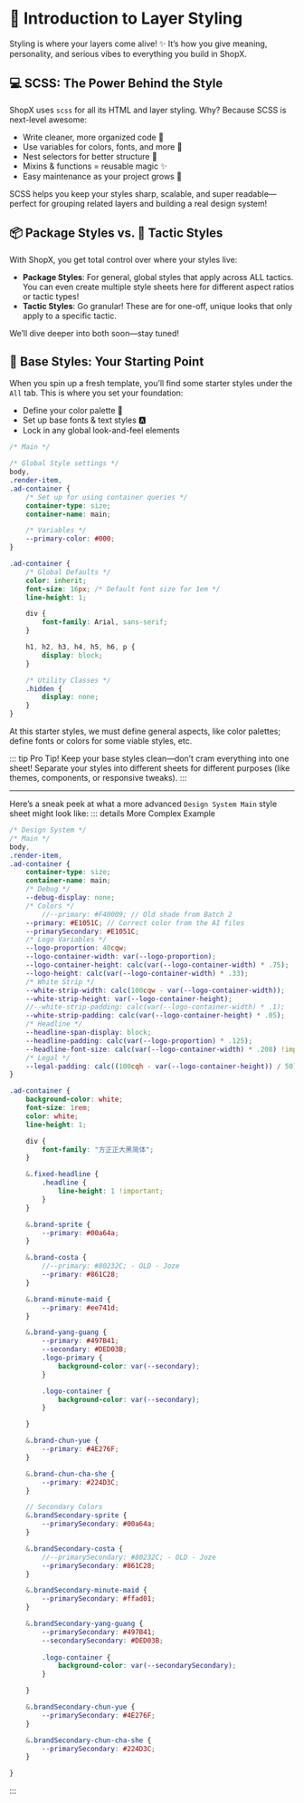 # 🎨 Introduction to Layer Styling

Styling is where your layers come alive! ✨ It’s how you give meaning, personality, and serious vibes to everything you build in ShopX.


## 💻 SCSS: The Power Behind the Style

ShopX uses `scss` for all its HTML and layer styling. Why? Because SCSS is next-level awesome:
- Write cleaner, more organized code 🧹
- Use variables for colors, fonts, and more 🎨
- Nest selectors for better structure 🌲
- Mixins & functions = reusable magic ✨
- Easy maintenance as your project grows 🚀

SCSS helps you keep your styles sharp, scalable, and super readable—perfect for grouping related layers and building a real design system!


## 📦 Package Styles vs. 🎯 Tactic Styles

With ShopX, you get total control over where your styles live:
- **Package Styles**: For general, global styles that apply across ALL tactics. You can even create multiple style sheets here for different aspect ratios or tactic types!
- **Tactic Styles**: Go granular! These are for one-off, unique looks that only apply to a specific tactic.

We’ll dive deeper into both soon—stay tuned!


## 🏁 Base Styles: Your Starting Point

When you spin up a fresh template, you’ll find some starter styles under the `All` tab. This is where you set your foundation:
- Define your color palette 🎨
- Set up base fonts & text styles 🅰️
- Lock in any global look-and-feel elements
```scss
/* Main */

/* Global Style settings */
body,
.render-item,
.ad-container {
    /* Set up for using container queries */
    container-type: size;
    container-name: main;

    /* Variables */
    --primary-color: #000;
}

.ad-container {
    /* Global Defaults */
    color: inherit;
    font-size: 16px; /* Default font size for 1em */
    line-height: 1;

    div {
        font-family: Arial, sans-serif;
    }

    h1, h2, h3, h4, h5, h6, p {
        display: block;
    }

    /* Utility Classes */
    .hidden {
        display: none;
    }
}

```

At this starter styles, we must define general aspects, like color palettes; define fonts or colors for some viable styles, etc.

::: tip Pro Tip!
Keep your base styles clean—don’t cram everything into one sheet! Separate your styles into different sheets for different purposes (like themes, components, or responsive tweaks).
:::

---

Here’s a sneak peek at what a more advanced `Design System Main` style sheet might look like:
::: details More Complex Example
```scss
/* Design System */
/* Main */
body,
.render-item,
.ad-container {
    container-type: size;
    container-name: main;
    /* Debug */
    --debug-display: none;
    /* Colors */
        //--primary: #F40009; // Old shade from Batch 2
    --primary: #E1051C; // Correct color from the AI files
    --primarySecondary: #E1051C;
    /* Logo Variables */
    --logo-proportion: 40cqw;
    --logo-container-width: var(--logo-proportion);
    --logo-container-height: calc(var(--logo-container-width) * .75);
    --logo-height: calc(var(--logo-container-width) * .33);
    /* White Strip */
    --white-strip-width: calc(100cqw - var(--logo-container-width));
    --white-strip-height: var(--logo-container-height);
    //--white-strip-padding: calc(var(--logo-container-width) * .1);
    --white-strip-padding: calc(var(--logo-container-height) * .05);
    /* Headline */
    --headline-span-display: block;
    --headline-padding: calc(var(--logo-proportion) * .125);
    --headline-font-size: calc(var(--logo-container-width) * .208) !important;
    /* Legal */
    --legal-padding: calc((100cqh - var(--logo-container-height)) / 50);
}

.ad-container {
    background-color: white;
    font-size: 1rem;
    color: white;
    line-height: 1;

    div {
        font-family: "方正正大黑简体";
    }

    &.fixed-headline {
        .headline {
            line-height: 1 !important;
        }
    }

    &.brand-sprite {
        --primary: #00a64a;
    }

    &.brand-costa {
        //--primary: #80232C; - OLD - Joze
        --primary: #861C28;
    }

    &.brand-minute-maid {
        --primary: #ee741d;
    }

    &.brand-yang-guang {
        --primary: #497B41;
        --secondary: #DED03B;
        .logo-primary {
            background-color: var(--secondary);
        }

        .logo-container {
            background-color: var(--secondary);
        }

    }

    &.brand-chun-yue {
        --primary: #4E276F;
    }

    &.brand-chun-cha-she {
        --primary: #224D3C;
    }

    // Secondary Colors
    &.brandSecondary-sprite {
        --primarySecondary: #00a64a;
    }

    &.brandSecondary-costa {
        //--primarySecondary: #80232C; - OLD - Joze
        --primarySecondary: #861C28;
    }

    &.brandSecondary-minute-maid {
        --primarySecondary: #ffad01;
    }

    &.brandSecondary-yang-guang {
        --primarySecondary: #497B41;
        --secondarySecondary: #DED03B;
        
        .logo-container {
            background-color: var(--secondarySecondary);
        }

    }

    &.brandSecondary-chun-yue {
        --primarySecondary: #4E276F;
    }

    &.brandSecondary-chun-cha-she {
        --primarySecondary: #224D3C;
    }

}


```
:::
